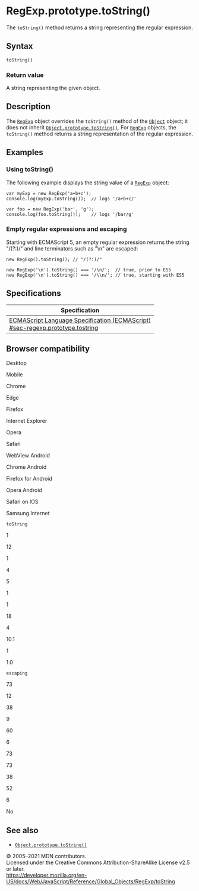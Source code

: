 RegExp.prototype.toString()
===========================

The `toString()` method returns a string representing the regular expression.

Syntax
------

    toString()

### Return value

A string representing the given object.

Description
-----------

The [`RegExp`](../regexp) object overrides the `toString()` method of the [`Object`](../object) object; it does not inherit [`Object.prototype.toString()`](../object/tostring). For [`RegExp`](../regexp) objects, the `toString()` method returns a string representation of the regular expression.

Examples
--------

### Using toString()

The following example displays the string value of a [`RegExp`](../regexp) object:

    var myExp = new RegExp('a+b+c');
    console.log(myExp.toString());  // logs '/a+b+c/'

    var foo = new RegExp('bar', 'g');
    console.log(foo.toString());    // logs '/bar/g'

### Empty regular expressions and escaping

Starting with ECMAScript 5, an empty regular expression returns the string "/(?:)/" and line terminators such as "\\n" are escaped:

    new RegExp().toString(); // "/(?:)/"

    new RegExp('\n').toString() === '/\n/';  // true, prior to ES5
    new RegExp('\n').toString() === '/\\n/'; // true, starting with ES5

Specifications
--------------

<table><thead><tr class="header"><th>Specification</th></tr></thead><tbody><tr class="odd"><td><a href="https://tc39.es/ecma262/#sec-regexp.prototype.tostring">ECMAScript Language Specification (ECMAScript)<br />
<span class="small">#sec-regexp.prototype.tostring</span></a></td></tr></tbody></table>

Browser compatibility
---------------------

Desktop

Mobile

Chrome

Edge

Firefox

Internet Explorer

Opera

Safari

WebView Android

Chrome Android

Firefox for Android

Opera Android

Safari on IOS

Samsung Internet

`toString`

1

12

1

4

5

1

1

18

4

10.1

1

1.0

`escaping`

73

12

38

9

60

6

73

73

38

52

6

No

See also
--------

-   [`Object.prototype.toString()`](../object/tostring)

© 2005–2021 MDN contributors.  
Licensed under the Creative Commons Attribution-ShareAlike License v2.5 or later.  
<a href="https://developer.mozilla.org/en-US/docs/Web/JavaScript/Reference/Global_Objects/RegExp/toString" class="_attribution-link">https://developer.mozilla.org/en-US/docs/Web/JavaScript/Reference/Global_Objects/RegExp/toString</a>
